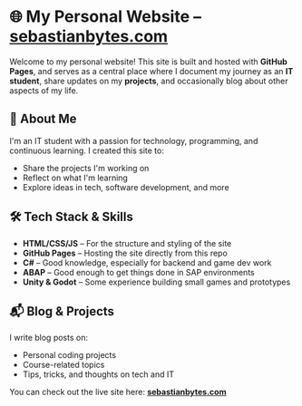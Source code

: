 # 🌐 My Personal Website – [sebastianbytes.com](https://sebastianbytes.com)

Welcome to my personal website! This site is built and hosted with **GitHub Pages**, and serves as a central place where I document my journey as an **IT student**, share updates on my **projects**, and occasionally blog about other aspects of my life.

## 🧠 About Me

I'm an IT student with a passion for technology, programming, and continuous learning. I created this site to:
- Share the projects I'm working on
- Reflect on what I'm learning
- Explore ideas in tech, software development, and more

## 🛠️ Tech Stack & Skills

- **HTML/CSS/JS** – For the structure and styling of the site  
- **GitHub Pages** – Hosting the site directly from this repo  
- **C#** – Good knowledge, especially for backend and game dev work  
- **ABAP** – Good enough to get things done in SAP environments  
- **Unity & Godot** – Some experience building small games and prototypes

## 📬 Blog & Projects

I write blog posts on:
- Personal coding projects
- Course-related topics
- Tips, tricks, and thoughts on tech and IT

You can check out the live site here: **[sebastianbytes.com](https://sebastianbytes.com)**
